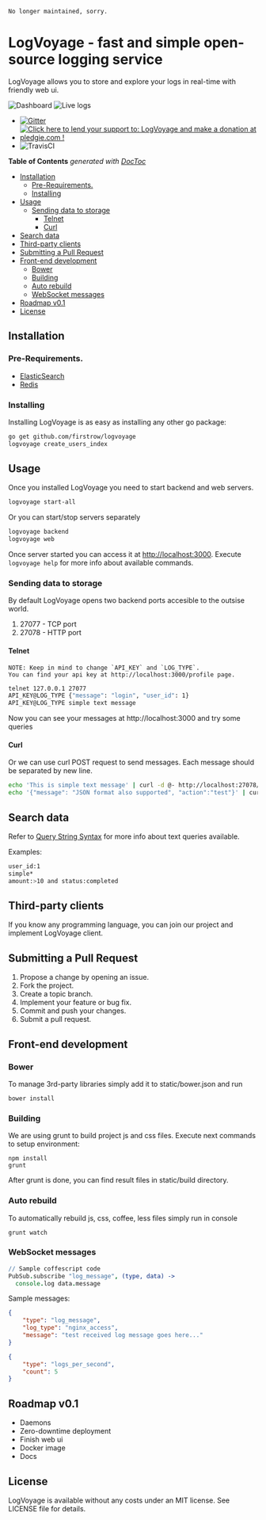 ```
No longer maintained, sorry.
```

# LogVoyage - fast and simple open-source logging service

LogVoyage allows you to store and explore your logs in real-time with friendly web ui.


![Dashboard](https://raw.githubusercontent.com/firstrow/logvoyage/master/screenshots/dashboard.png)
![Live logs](https://raw.githubusercontent.com/firstrow/logvoyage/master/screenshots/live-logs.png)

* [![Gitter](https://badges.gitter.im/Join%20Chat.svg)](https://gitter.im/firstrow/logvoyage?utm_source=badge&utm_medium=badge&utm_campaign=pr-badge)
* <a href='https://pledgie.com/campaigns/28740'><img alt='Click here to lend your support to: LogVoyage and make a donation at pledgie.com !' src='https://pledgie.com/campaigns/28740.png?skin_name=chrome' border='0' ></a>
* ![TravisCI](https://api.travis-ci.org/firstrow/logvoyage.svg?branch=master)


<!-- START doctoc generated TOC please keep comment here to allow auto update -->
<!-- DON'T EDIT THIS SECTION, INSTEAD RE-RUN doctoc TO UPDATE -->
**Table of Contents**  *generated with [DocToc](https://github.com/thlorenz/doctoc)*

- [Installation](#installation)
  - [Pre-Requirements.](#pre-requirements)
  - [Installing](#installing)
- [Usage](#usage)
  - [Sending data to storage](#sending-data-to-storage)
    - [Telnet](#telnet)
    - [Curl](#curl)
- [Search data](#search-data)
- [Third-party clients](#third-party-clients)
- [Submitting a Pull Request](#submitting-a-pull-request)
- [Front-end development](#front-end-development)
  - [Bower](#bower)
  - [Building](#building)
  - [Auto rebuild](#auto-rebuild)
  - [WebSocket messages](#websocket-messages)
- [Roadmap v0.1](#roadmap-v01)
- [License](#license)

<!-- END doctoc generated TOC please keep comment here to allow auto update -->

## Installation

### Pre-Requirements.
- [ElasticSearch](https://gist.github.com/firstrow/f57bc873cfd6839b6ea8)
- [Redis](http://redis.io/topics/quickstart)

### Installing
Installing LogVoyage is as easy as installing any other go package:
``` bash
go get github.com/firstrow/logvoyage
logvoyage create_users_index
```

## Usage
Once you installed LogVoyage you need to start backend and web servers.
``` bash
logvoyage start-all
```
Or you can start/stop servers separately
``` bash
logvoyage backend
logvoyage web
```
Once server started you can access it at [http://localhost:3000](http://localhost:3000).
Execute `logvoyage help` for more info about available commands.

### Sending data to storage
By default LogVoyage opens two backend ports accesible to the outsise world.

1. 27077 - TCP port
2. 27078 - HTTP port

#### Telnet

```
NOTE: Keep in mind to change `API_KEY` and `LOG_TYPE`.
You can find your api key at http://localhost:3000/profile page.
```

``` bash
telnet 127.0.0.1 27077
API_KEY@LOG_TYPE {"message": "login", "user_id": 1}
API_KEY@LOG_TYPE simple text message
```

Now you can see your messages at http://localhost:3000 and try some queries

#### Curl

Or we can use curl POST request to send messages. Each message should be separated by new line.

``` bash
echo 'This is simple text message' | curl -d @- http://localhost:27078/bulk\?apiKey\=API_KEY\&type\=LOG_TYPE
echo '{"message": "JSON format also supported", "action":"test"}' | curl -d @- http://localhost:27078/bulk\?apiKey\=API_KEY\&type\=LOG_TYPE
```

## Search data
Refer to [Query String Syntax](http://www.elastic.co/guide/en/elasticsearch/reference/1.x/query-dsl-query-string-query.html#query-string-syntax)
for more info about text queries available.

Examples:

``` bash
user_id:1
simple*
amount:>10 and status:completed
```

## Third-party clients
If you know any programming language, you can join our project and implement
LogVoyage client.

## Submitting a Pull Request

1. Propose a change by opening an issue.
2. Fork the project.
3. Create a topic branch.
4. Implement your feature or bug fix.
5. Commit and push your changes.
6. Submit a pull request.

## Front-end development
### Bower
To manage 3rd-party libraries simply add it to static/bower.json and run
```
bower install
```

### Building
We are using grunt to build project js and css files.
Execute next commands to setup environment:
```
npm install
grunt
```
After grunt is done, you can find result files in static/build directory.

### Auto rebuild
To automatically rebuild js, css, coffee, less files simply run in console
```
grunt watch
```

### WebSocket messages
``` coffee
// Sample coffescript code
PubSub.subscribe "log_message", (type, data) ->
  console.log data.message
```

Sample messages:

``` json
{
	"type": "log_message",
	"log_type": "nginx_access",
	"message": "test received log message goes here..."
}
```

``` json
{
	"type": "logs_per_second",
	"count": 5
}
```

## Roadmap v0.1
- Daemons
- Zero-downtime deployment
- Finish web ui
- Docker image
- Docs

## License
LogVoyage is available without any costs under an MIT license. See LICENSE file
for details.
